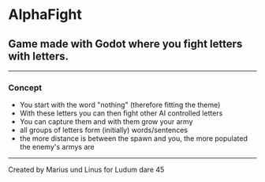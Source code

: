 # AlphaFight
## Game made with Godot where you fight letters with letters.
------------------------------------------
### Concept
- You start with the word "nothing" (therefore fitting the theme)
- With these letters you can then fight other AI controlled letters 
- You can capture them and with them grow your army
- all groups of letters form (initially) words/sentences
- the more distance is between the spawn and you, the more populated the enemy's armys are
-------------------------------------------
Created by Marius und Linus for Ludum dare 45